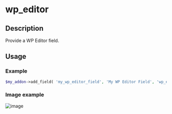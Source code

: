 # wp_editor

## Description

Provide a WP Editor field.

## Usage

### **Example**

```php
$my_addon->add_field( 'my_wp_editor_field', 'My WP Editor Field', 'wp_editor',  null, 'Tooltip', false, 'Default Text' );
```

### Image example

![image](https://user-images.githubusercontent.com/21182037/50854894-f2e3c880-134b-11e9-96ce-d2b0f9136712.png)
